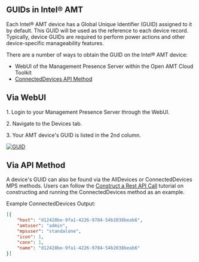 ## GUIDs in Intel&reg; AMT

Each Intel&reg; AMT device has a Global Unique Identifier (GUID) assigned to it by default. This GUID will be used as the reference to each device record. Typically, device GUIDs are required to perform power actions and other device-specific manageability features.

There are a number of ways to obtain the GUID on the Intel&reg; AMT device:

- WebUI of the Management Presence Server within the Open AMT Cloud Toolkit 
- [ConnectedDevices API Method](../APIs/MPSmethods/connecteddevices.md)



## Via WebUI

1\. Login to your Management Presence Server through the WebUI.

2\. Navigate to the Devices tab.

3\. Your AMT device's GUID is listed in the 2nd column.

[![GUID](../assets/images/GUID_WebUI.png)](../assets/images/GUID_WebUI.png)



## Via API Method

A device's GUID can also be found via the AllDevices or ConnectedDevices MPS methods. Users can follow the [Construct a Rest API Call](../Tutorials/apiTutorial.md) tutorial on constructing and running the ConnectedDevices method as an example.

Example ConnectedDevices Output:
``` json hl_lines="2"
[{
    "host": "d12428be-9fa1-4226-9784-54b2038beab6",
    "amtuser": "admin",
    "mpsuser": "standalone",
    "icon": 1,
    "conn": 1,
    "name": "d12428be-9fa1-4226-9784-54b2038beab6"
}]
```